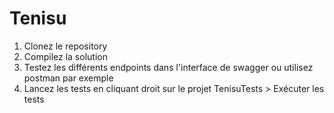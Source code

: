 # Tenisu

1. Clonez le repository
2. Compilez la solution
3. Testez les différents endpoints dans l'interface de swagger ou utilisez postman par exemple
4. Lancez les tests en cliquant droit sur le projet TenisuTests > Exécuter les tests
